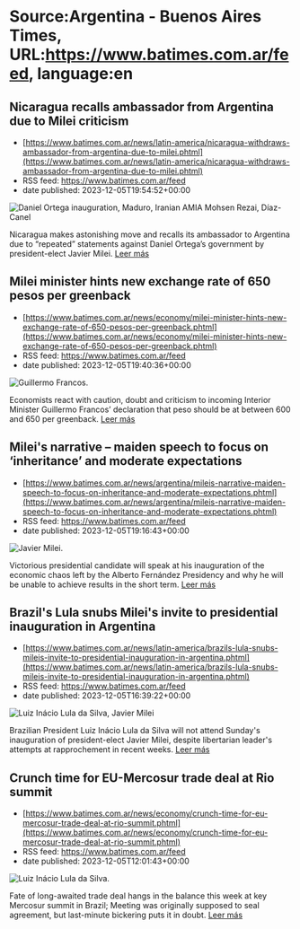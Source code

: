 # Source:Argentina - Buenos Aires Times, URL:https://www.batimes.com.ar/feed, language:en

## Nicaragua recalls ambassador from Argentina due to Milei criticism
 - [https://www.batimes.com.ar/news/latin-america/nicaragua-withdraws-ambassador-from-argentina-due-to-milei.phtml](https://www.batimes.com.ar/news/latin-america/nicaragua-withdraws-ambassador-from-argentina-due-to-milei.phtml)
 - RSS feed: https://www.batimes.com.ar/feed
 - date published: 2023-12-05T19:54:52+00:00

<p><img alt="Daniel Ortega inauguration, Maduro, Iranian AMIA Mohsen Rezai, Díaz-Canel" src="https://fotos.perfil.com/2022/01/11/trim/540/304/daniel-ortega-inauguration-maduro-iranian-amia-mohsen-rezai-diaz-canel-1297035.jpeg" /></p>Nicaragua makes astonishing move and recalls its ambassador to Argentina due to “repeated” statements against Daniel Ortega’s government by president-elect Javier Milei. <a href="https://www.batimes.com.ar/news/latin-america/nicaragua-withdraws-ambassador-from-argentina-due-to-milei.phtml">Leer más</a>

## Milei minister hints new exchange rate of 650 pesos per greenback
 - [https://www.batimes.com.ar/news/economy/milei-minister-hints-new-exchange-rate-of-650-pesos-per-greenback.phtml](https://www.batimes.com.ar/news/economy/milei-minister-hints-new-exchange-rate-of-650-pesos-per-greenback.phtml)
 - RSS feed: https://www.batimes.com.ar/feed
 - date published: 2023-12-05T19:40:36+00:00

<p><img alt="Guillermo Francos." src="https://fotos.perfil.com/2023/12/05/trim/540/304/guillermo-francos-1712826.jpg" /></p>Economists react with caution, doubt and criticism to incoming Interior Minister Guillermo Francos’ declaration that peso should be at between 600 and 650 per greenback. <a href="https://www.batimes.com.ar/news/economy/milei-minister-hints-new-exchange-rate-of-650-pesos-per-greenback.phtml">Leer más</a>

## Milei's narrative – maiden speech to focus on ‘inheritance’ and moderate expectations
 - [https://www.batimes.com.ar/news/argentina/mileis-narrative-maiden-speech-to-focus-on-inheritance-and-moderate-expectations.phtml](https://www.batimes.com.ar/news/argentina/mileis-narrative-maiden-speech-to-focus-on-inheritance-and-moderate-expectations.phtml)
 - RSS feed: https://www.batimes.com.ar/feed
 - date published: 2023-12-05T19:16:43+00:00

<p><img alt="Javier Milei." src="https://fotos.perfil.com/2023/12/05/trim/540/304/javier-milei-1712815.jpg" /></p>Victorious presidential candidate will speak at his inauguration of the economic chaos left by the Alberto Fernández Presidency and why he will be unable to achieve results in the short term. <a href="https://www.batimes.com.ar/news/argentina/mileis-narrative-maiden-speech-to-focus-on-inheritance-and-moderate-expectations.phtml">Leer más</a>

## Brazil's Lula snubs Milei's invite to presidential inauguration in Argentina
 - [https://www.batimes.com.ar/news/latin-america/brazils-lula-snubs-mileis-invite-to-presidential-inauguration-in-argentina.phtml](https://www.batimes.com.ar/news/latin-america/brazils-lula-snubs-mileis-invite-to-presidential-inauguration-in-argentina.phtml)
 - RSS feed: https://www.batimes.com.ar/feed
 - date published: 2023-12-05T16:39:22+00:00

<p><img alt="Luiz Inácio Lula da Silva, Javier Milei" src="https://fotos.perfil.com/2023/12/05/trim/540/304/luiz-inacio-lula-da-silva-javier-milei-1712652.jpg" /></p>Brazilian President Luiz Inácio Lula da Silva will not attend Sunday's inauguration of president-elect Javier Milei, despite libertarian leader's attempts at rapprochement in recent weeks. <a href="https://www.batimes.com.ar/news/latin-america/brazils-lula-snubs-mileis-invite-to-presidential-inauguration-in-argentina.phtml">Leer más</a>

## Crunch time for EU-Mercosur trade deal at Rio summit
 - [https://www.batimes.com.ar/news/economy/crunch-time-for-eu-mercosur-trade-deal-at-rio-summit.phtml](https://www.batimes.com.ar/news/economy/crunch-time-for-eu-mercosur-trade-deal-at-rio-summit.phtml)
 - RSS feed: https://www.batimes.com.ar/feed
 - date published: 2023-12-05T12:01:43+00:00

<p><img alt="Luiz Inácio Lula da Silva." src="https://fotos.perfil.com/2023/11/23/trim/540/304/luiz-inacio-lula-da-silva-1704856.jpg" /></p>Fate of long-awaited trade deal hangs in the balance this week at key Mercosur summit in Brazil; Meeting was originally supposed to seal agreement, but last-minute bickering puts it in doubt. <a href="https://www.batimes.com.ar/news/economy/crunch-time-for-eu-mercosur-trade-deal-at-rio-summit.phtml">Leer más</a>

